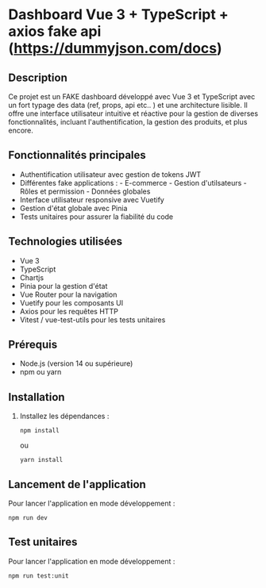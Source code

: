 # Dashboard Vue 3 + TypeScript + axios fake api (https://dummyjson.com/docs)

## Description
Ce projet est un FAKE dashboard développé avec Vue 3 et TypeScript avec un fort typage des data (ref, props, api etc.. ) et une architecture lisible. 
Il offre une interface utilisateur intuitive et réactive pour la gestion de diverses fonctionnalités, incluant l'authentification, la gestion des produits, et plus encore.


## Fonctionnalités principales
- Authentification utilisateur avec gestion de tokens JWT
- Différentes fake applications :
      - E-commerce
      - Gestion d'utilsateurs
      - Rôles et permission
      - Données globales 
- Interface utilisateur responsive avec Vuetify
- Gestion d'état globale avec Pinia
- Tests unitaires pour assurer la fiabilité du code

## Technologies utilisées
- Vue 3
- TypeScript
- Chartjs
- Pinia pour la gestion d'état
- Vue Router pour la navigation
- Vuetify pour les composants UI
- Axios pour les requêtes HTTP
- Vitest / vue-test-utils pour les tests unitaires

## Prérequis
- Node.js (version 14 ou supérieure)
- npm ou yarn

## Installation
1. Installez les dépendances :
   ```
   npm install
   ```
   ou
   ```
   yarn install
   ```
   
## Lancement de l'application
Pour lancer l'application en mode développement :
```
npm run dev
```

## Test unitaires
Pour lancer l'application en mode développement : 
```
npm run test:unit
```
